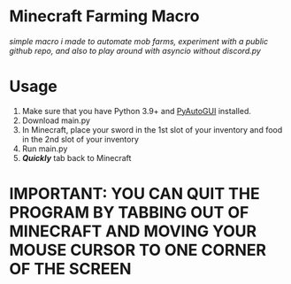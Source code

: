 # Minecraft Farming Macro
###### simple macro i made to automate mob farms, experiment with a public github repo, and also to play around with asyncio without discord.py

# Usage
1. Make sure that you have Python 3.9+ and [PyAutoGUI](https://pypi.org/project/PyAutoGUI/) installed.
2. Download main.py
3. In Minecraft, place your sword in the 1st slot of your inventory and food in the 2nd slot of your inventory
4. Run main.py
5. ***Quickly*** tab back to Minecraft

# IMPORTANT: YOU CAN QUIT THE PROGRAM BY TABBING OUT OF MINECRAFT AND MOVING YOUR MOUSE CURSOR TO ONE CORNER OF THE SCREEN
